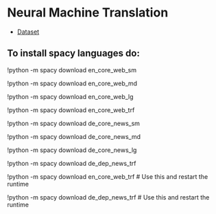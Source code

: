 # Neural Machine Translation

- [Dataset](https://nlp.stanford.edu/projects/nmt/)

## To install spacy languages do:
!python -m spacy download en_core_web_sm

!python -m spacy download en_core_web_md

!python -m spacy download en_core_web_lg

!python -m spacy download en_core_web_trf

!python -m spacy download de_core_news_sm

!python -m spacy download de_core_news_md

!python -m spacy download de_core_news_lg

!python -m spacy download de_dep_news_trf

!python -m spacy download en_core_web_trf # Use this and restart the runtime

!python -m spacy download de_dep_news_trf # Use this and restart the runtime
